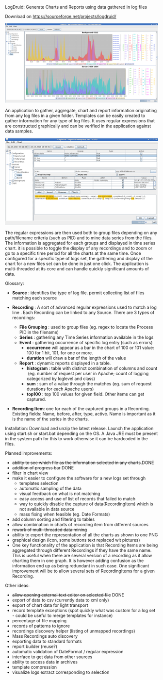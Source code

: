 LogDruid: Generate Charts and Reports using data gathered in log files

Download on https://sourceforge.net/projects/logdruid/

![Alt text](doc/LD-charts.png?raw=true "screenshot")

An application to gather, aggregate, chart and report information originating from any log files in a given folder.
Templates can be easily created to gather information for any type of log files.
It uses regular expressions that are constructed graphically and can be verified in the application against data samples.

![Alt text](doc/LD-regexp.png?raw=true "screenshot")

The regular expressions are then used both to group files depending on any path/filename criteria (such as PID) and to mine data series from the files.
The information is aggregated for each groups and displayed in time series chart. it is possible to toggle the display of any recordings and to zoom or go to a specific time period for all the charts at the same time.
Once configured for a specific type of logs set, the gathering and display of the chart for a new files set can be done in just one click. The application is multi-threaded at its core and can handle quickly significant amounts of data.   


Glossary:
- <b>Source</b> : identifies the type of log file. permit collecting list of files matching each source  
- <b>Recording</b> : A sort of advanced regular expressions used to match a log line . Each Recording can be linked to any Source.	There are 3 types of recordings: 
	- <b>File Grouping</b> : used to group files (eg. regex to locate the Process PID in the filename)
	- <b>Series</b> : gathering any Time Series information available in the logs
	- <b>Event</b> : gathering occurrence of specific log entry (such as errors) 
		- <b>occurrence</b> will appear as a bar in the chart of 100 or 101 value: 100 for 1 hit, 101, for one or more.
		- <b>duration</b> will draw a bar of the length of the value
	- <b>Report</b> : dynamic reports displayed in a table. 
		- <b>histogram</b> : table with distinct combination of columns and count  (eg. number of request per user in Apache; count of logging categorized by loglevel and class)
		- <b>sum</b> : sum of a value through the matches (eg. sum of request durations for each Apache users)
		- <b>top100</b> : top 100 values for given field. Other items can get captured.


- <b>Recording Item</b>: one for each of the captured groups in a Recording. Existing fields: Name, before, after, type, active. Name is important as it is the name of the series in the charts.

Installation:
Download and unzip the latest release. Launch the application using start.sh or start.bat depending on the OS. A Java JRE must be present in the system path for this to work otherwise it can be hardcoded in the files.

Planned improvements:
- <del>ability to see which file as the information selected in any charts</del>.DONE
- <del>addition of progress bar</del> DONE
- filter in chart view
- make it easier to configure the software for a new logs set through
	- templates selection
	- automatic sampling of the data
	- visual feedback on what is not matching
	- easy access and use of list of records that failed to match 
	- way to quickly disable the capture of data(RecordingItem) which is not available in data source 
	- mass fixing when feasible (eg. Date Formats)
- add column sorting and filtering to tables
- allow combination in charts of recording item from different sources
- <del>rework of multi-threaded data mining</del>
- ability to export the representation of all the charts as shown to one PNG 
- graphical design (icon, some buttons text replaced wit pictures)
- One key functionality of the application is that Recording Items are being aggregated through different Recordings if they have the same name. This is useful when there are several version of a recording as it allow charting them in one graph. It is however adding confusion as the information end up as being redundant in such case. One significant improvement will be to allow several sets of RecordingItems for a given Recording.


Other ideas:
- <del>allow opening external text editor on selected file</del> DONE
- export of data to csv (currently data to xml only)
- export of chart data for light transport
- record template exceptions (spot quickly what was custom for a log set - could be useful to merge templates for instance) 
- percentage of file mapping
- records of patterns to ignore
- recordings discovery helper (listing of unmapped recordings)  
- Mass Recordings auto discovery
- exporting data to standard formats
- report builder (reuse?)
- automatic validation of DateFormat / regular expression
- interface to get data from other sources 
- ability to access data in archives
- template compression
- visualize logs extract corresponding to selection
